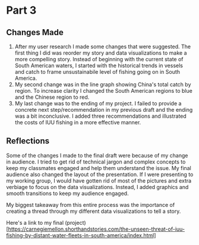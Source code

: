 # Part 3
## Changes Made
1. After my user research I made some changes that were suggested. The first thing I did was reorder my story and data visualizations to make a more compelling story.
Instead of beginning with the current state of South American waters, I started with the historical trends in vessels and catch to frame unsustainabile level of fishing going on in South America.
2. My second change was in the line graph showing China's total catch by region. To increase clarity I changed the South American regions to blue and the Chinese region to red.
3. My last change was to the ending of my project. I failed to provide a concrete next step/recommendation in my previous draft and the ending was a bit inconclusive. I added 
three recommendations and illustrated the costs of IUU fishing in a more effective manner.

## Reflections
Some of the changes I made to the final draft were because of my change in audience. 
I tried to get rid of technical jargon and complex concepts to keep my classmates engaged and help them understand the issue. My final audience
also changed the layout of the presentation. If I were presenting to my working group, I would have gotten rid of most of the pictures and extra verbiage to focus on the data visualizations.
Instead, I added graphics and smooth transitions to keep my audience engaged.

My biggest takeaway from this entire process was the importance of creating a thread through my different data visualizations to tell a story.

Here's a link to my final (project)[https://carnegiemellon.shorthandstories.com/the-unseen-threat-of-iuu-fishing-by-distant-water-fleets-in-south-america/index.html]
